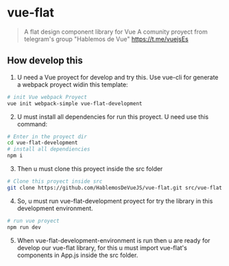 # vue-flat

> A flat design component library for Vue
> A comunity proyect from telegram's group "Hablemos de Vue"
> https://t.me/vuejsEs

## How develop this

1. U need a Vue proyect for develop and try this. Use vue-cli for generate a webpack proyect widin this template:
``` bash
# init Vue webpack Proyect
vue init webpack-simple vue-flat-development
```
2. U must install all dependencies for run this proyect. U need use this command:
``` bash
# Enter in the proyect dir
cd vue-flat-development
# install all dependiencies
npm i
```
3. Then u must clone this proyect inside the src folder
``` bash
# Clone this proyect inside src
git clone https://github.com/HablemosDeVueJS/vue-flat.git src/vue-flat
```
4. So, u must run vue-flat-development proyect for try the library in this development environment. 
``` bash
# run vue proyect
npm run dev
```
5. When vue-flat-development-environment is run then u are ready for develop our vue-flat library, for this u must import vue-flat's components in App.js inside the src folder.